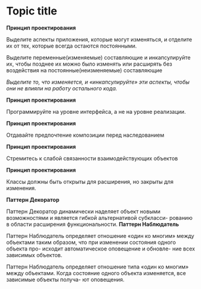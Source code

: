 # Topic title

<tip>

**Принцип проектирования**

Выделите аспекты приложения, которые могут изменяться, и отделите их от тех, которые всегда остаются постоянными.

Выделите переменные(изменяемые) составляющие и инкапсулируйте их, чтобы позднее их можно было изменять или расширять 
без воздействия на постоянные(неизменяемые) составляющие

_Выделите то, что изменяется, и «инкапсулируйте» эти аспекты, чтобы они не влияли на работу остального кода._
</tip>

<tip>

**Принцип проектирования**

Программируйте на уровне интерфейса, а не на уровне реализации.
</tip>


<tip>

**Принцип проектирования**

Отдавайте предпочтение композиции перед наследованием
</tip>

<tip>

**Принцип проектирования**

Стремитесь к слабой связанности
взаимодействующих объектов
</tip>
<tip>

**Принцип проектирования**

Классы должны быть открыты
для расширения, но закрыты для
изменения.
</tip>


<tip>

**Паттерн Декоратор**

Паттерн Декоратор динамически наделяет объект новыми
возможностями и является гибкой альтернативой субкласси-
рованию в области расширения функциональности.
</tip>
<tip>
**Паттерн Наблюдатель**

Паттерн Наблюдатель определяет отношение
«один ко многим» между объектами таким образом,
что при изменении состояния одного объекта про-
исходит автоматическое оповещение и обновле-
ние всех зависимых объектов.


Паттерн Наблюдатель
определяет отношение типа
«один ко многим» между
объектами.
Когда состояние одного
объекта изменяется, все
зависимые объекты получа-
ют оповещения.
</tip>




